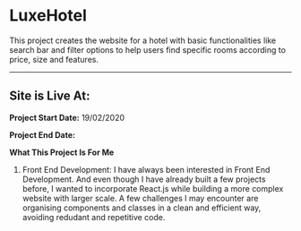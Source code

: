 # LuxeHotel

This project creates the website for a hotel with basic functionalities like search bar and filter options to help users find specific rooms according to price, size and features.

***

## Site is Live At:

**Project Start Date:** 19/02/2020

**Project End Date:**

**What This Project Is For Me**

1) Front End Development: I have always been interested in Front End Development. And even though I have already built a few projects before, I wanted to incorporate React.js while building a more complex website with larger scale. A few challenges I may encounter are organising components and classes in a clean and efficient way, avoiding redudant and repetitive code. 
